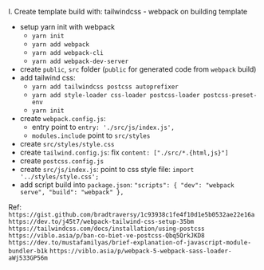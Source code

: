 I. Create template build with: tailwindcss - webpack on building template
- setup yarn init with webpack
  + `yarn init`
  + `yarn add webpack`
  + `yarn add webpack-cli`
  + `yarn add webpack-dev-server`
- create `public`, `src` folder (`public` for generated code from `webpack` build)
- add tailwind css:
  + `yarn add tailwindcss postcss autoprefixer`
  + `yarn add style-loader css-loader postcss-loader postcss-preset-env`
  + `yarn init`
- create `webpack.config.js`:
  + entry point to `entry: './src/js/index.js',`
  + `modules.include` point to `src/styles`
- create `src/styles/style.css`
- create `tailwind.config.js`: fix `content: ["./src/*.{html,js}"]`
- create `postcss.config.js`
- create `src/js/index.js`: point to css style file: `import '../styles/style.css';`
- add script build into `package.json`:
  `"scripts": {
    "dev": "webpack serve",
    "build": "webpack"
  },`


Ref: 
`https://gist.github.com/bradtraversy/1c93938c1fe4f10d1e5b0532ae22e16a`
`https://dev.to/j45t7/webpack-tailwind-css-setup-35bm`
`https://tailwindcss.com/docs/installation/using-postcss`
`https://viblo.asia/p/ban-co-biet-ve-postcss-Qbq5QrkJKD8`
`https://dev.to/mustafamilyas/brief-explanation-of-javascript-module-bundler-b1k`
`https://viblo.asia/p/webpack-5-webpack-sass-loader-aWj533GP56m`